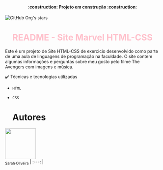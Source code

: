 <h4 align="center"> 
    :construction:  Projeto em construção  :construction:
</h4>

![GitHub Org's stars](https://img.shields.io/github/stars/SarahOliveiraPy?style=social)

<h1 align="center" style="color: pink;">README - Site Marvel HTML-CSS</h1>

Este é um projeto de Site HTML-CSS de exercicio desenvolvido como parte de uma aula de linguagens de programação na faculdade. O site contem algumas informações e perguntas sobre meu gosto pelo filme The Avengers com imagens e música.

✔️ Técnicas e tecnologias utilizadas

- ``HTML``
- ``CSS``

  # Autores

[<img loading="lazy" src="https://avatars.githubusercontent.com/u/161997202?v=4" width=100><br><sub>Sarah Oliveira</sub>](https://github.com/SarahOliveiraPy)
| :---: |

